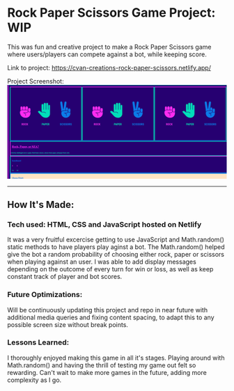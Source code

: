 # Rock Paper Scissors Game Project: WIP

This was fun and creative project to make a Rock Paper Scissors game where users/players can compete against a bot, while keeping score.

Link to project: https://cvan-creations-rock-paper-scissors.netlify.app/

Project Screenshot: ![](https://github.com/CodingWCal/web-design-projects/blob/main/Rock%20Paper%20Scissors%20Game%20JavaScript/rock-paper-scissors-screenshot.png)

---

## How It's Made:

### Tech used: HTML, CSS and JavaScript hosted on Netlify
It was a very fruitful excercise getting to use JavaScript and Math.random() static methods to have players play aginst a bot. The Math.random() helped give the bot a random probability of choosing either rock, paper or scissors when playing against an user. I was able to add display messages depending on the outcome of every turn for win or loss, as well as keep constant track of player and bot scores.

### Future Optimizations:
Will be continuously updating this project and repo in near future with additional media queries and fixing content spacing, to adapt this to any possible screen size without break points.

### Lessons Learned:
I thoroughly enjoyed making this game in all it's stages. Playing around with Math.random() and having the thrill of testing my game out felt so rewarding. Can't wait to make more games in the future, adding more complexity as I go.
